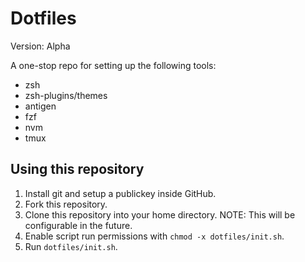 # Dotfiles
Version: Alpha

A one-stop repo for setting up the following tools:
- zsh
- zsh-plugins/themes
- antigen
- fzf
- nvm
- tmux

## Using this repository
1. Install git and setup a publickey inside GitHub.
2. Fork this repository.
3. Clone this repository into your home directory.
NOTE: This will be configurable in the future.
4. Enable script run permissions with `chmod -x dotfiles/init.sh`.
5. Run `dotfiles/init.sh`.
